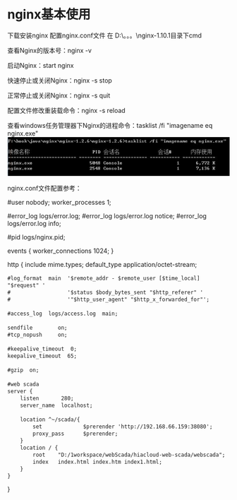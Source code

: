 # nginx基本使用
下载安装nginx
配置nginx.conf文件
在 D:\。。。\nginx-1.10.1目录下cmd

查看Nginx的版本号：nginx -v

启动Nginx：start nginx

快速停止或关闭Nginx：nginx -s stop

正常停止或关闭Nginx：nginx -s quit

配置文件修改重装载命令：nginx -s reload

查看windows任务管理器下Nginx的进程命令：tasklist /fi "imagename eq nginx.exe"
![Image text](img/nginx.jpg)


nginx.conf文件配置参考：

#user  nobody;
worker_processes  1;

#error_log  logs/error.log;
#error_log  logs/error.log  notice;
#error_log  logs/error.log  info;

#pid        logs/nginx.pid;


events {
    worker_connections  1024;
}


http {
    include       mime.types;
    default_type  application/octet-stream;

    #log_format  main  '$remote_addr - $remote_user [$time_local] "$request" '
    #                  '$status $body_bytes_sent "$http_referer" '
    #                  '"$http_user_agent" "$http_x_forwarded_for"';

    #access_log  logs/access.log  main;

    sendfile        on;
    #tcp_nopush     on;

    #keepalive_timeout  0;
    keepalive_timeout  65;

    #gzip  on;
	
	#web scada
	server {
        listen       280;
        server_name  localhost;
		
		location ^~/scada/{
			set             $prerender 'http://192.168.66.159:38080';
			proxy_pass      $prerender;
		}
		location / {
            root    "D:/1workspace/webScada/hiacloud-web-scada/webscada";
            index   index.html index.htm index1.html;
        }
	}
}